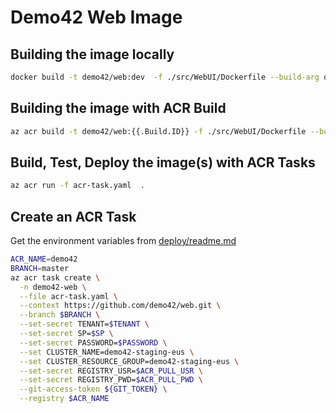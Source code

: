 # Demo42 Web Image

## Building the image locally
```sh
docker build -t demo42/web:dev  -f ./src/WebUI/Dockerfile --build-arg demo42.azurecr.io .
```

## Building the image with ACR Build
```sh
az acr build -t demo42/web:{{.Build.ID}} -f ./src/WebUI/Dockerfile --build-arg demo42.azurecr.io .
```

## Build, Test, Deploy the image(s) with ACR Tasks
```sh
az acr run -f acr-task.yaml  .
```

## Create an ACR Task

Get the environment variables from [deploy/readme.md](../deploy/readme.md#Get-the-credentials-from-KeyVault)
```sh
ACR_NAME=demo42
BRANCH=master
az acr task create \
  -n demo42-web \
  --file acr-task.yaml \
  --context https://github.com/demo42/web.git \
  --branch $BRANCH \
  --set-secret TENANT=$TENANT \
  --set-secret SP=$SP \
  --set-secret PASSWORD=$PASSWORD \
  --set CLUSTER_NAME=demo42-staging-eus \
  --set CLUSTER_RESOURCE_GROUP=demo42-staging-eus \
  --set-secret REGISTRY_USR=$ACR_PULL_USR \
  --set-secret REGISTRY_PWD=$ACR_PULL_PWD \
  --git-access-token ${GIT_TOKEN} \
  --registry $ACR_NAME 
```

